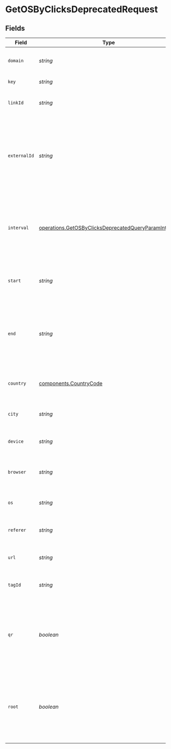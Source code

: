# GetOSByClicksDeprecatedRequest


## Fields

| Field                                                                                                                        | Type                                                                                                                         | Required                                                                                                                     | Description                                                                                                                  |
| ---------------------------------------------------------------------------------------------------------------------------- | ---------------------------------------------------------------------------------------------------------------------------- | ---------------------------------------------------------------------------------------------------------------------------- | ---------------------------------------------------------------------------------------------------------------------------- |
| `domain`                                                                                                                     | *string*                                                                                                                     | :heavy_minus_sign:                                                                                                           | The domain to filter analytics for.                                                                                          |
| `key`                                                                                                                        | *string*                                                                                                                     | :heavy_minus_sign:                                                                                                           | The short link slug.                                                                                                         |
| `linkId`                                                                                                                     | *string*                                                                                                                     | :heavy_minus_sign:                                                                                                           | The unique ID of the short link on Dub.                                                                                      |
| `externalId`                                                                                                                 | *string*                                                                                                                     | :heavy_minus_sign:                                                                                                           | This is the ID of the link in the your database. Must be prefixed with 'ext_' when passed as a query parameter.              |
| `interval`                                                                                                                   | [operations.GetOSByClicksDeprecatedQueryParamInterval](../../models/operations/getosbyclicksdeprecatedqueryparaminterval.md) | :heavy_minus_sign:                                                                                                           | The interval to retrieve analytics for. Takes precedence over start and end. If undefined, defaults to 24h.                  |
| `start`                                                                                                                      | *string*                                                                                                                     | :heavy_minus_sign:                                                                                                           | The start date and time when to retrieve analytics from.                                                                     |
| `end`                                                                                                                        | *string*                                                                                                                     | :heavy_minus_sign:                                                                                                           | The end date and time when to retrieve analytics from. If not provided, defaults to the current date.                        |
| `country`                                                                                                                    | [components.CountryCode](../../models/components/countrycode.md)                                                             | :heavy_minus_sign:                                                                                                           | The country to retrieve analytics for.                                                                                       |
| `city`                                                                                                                       | *string*                                                                                                                     | :heavy_minus_sign:                                                                                                           | The city to retrieve analytics for.                                                                                          |
| `device`                                                                                                                     | *string*                                                                                                                     | :heavy_minus_sign:                                                                                                           | The device to retrieve analytics for.                                                                                        |
| `browser`                                                                                                                    | *string*                                                                                                                     | :heavy_minus_sign:                                                                                                           | The browser to retrieve analytics for.                                                                                       |
| `os`                                                                                                                         | *string*                                                                                                                     | :heavy_minus_sign:                                                                                                           | The OS to retrieve analytics for.                                                                                            |
| `referer`                                                                                                                    | *string*                                                                                                                     | :heavy_minus_sign:                                                                                                           | The referer to retrieve analytics for.                                                                                       |
| `url`                                                                                                                        | *string*                                                                                                                     | :heavy_minus_sign:                                                                                                           | The URL to retrieve analytics for.                                                                                           |
| `tagId`                                                                                                                      | *string*                                                                                                                     | :heavy_minus_sign:                                                                                                           | The tag ID to retrieve analytics for.                                                                                        |
| `qr`                                                                                                                         | *boolean*                                                                                                                    | :heavy_minus_sign:                                                                                                           | Filter for QR code scans. If true, filter for QR codes only. If false, filter for links only. If undefined, return both.     |
| `root`                                                                                                                       | *boolean*                                                                                                                    | :heavy_minus_sign:                                                                                                           | Filter for root domains. If true, filter for domains only. If false, filter for links only. If undefined, return both.       |